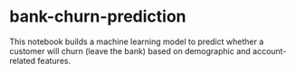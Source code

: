 # bank-churn-prediction
This notebook builds a machine learning model to predict whether a customer will churn (leave the bank) based on demographic and account-related features. 
